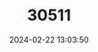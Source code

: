 ---
title: "30511"
category: "Craterispermum microdon"
draft: false
date: 2024-02-22 13:03:50
languages:
  Creoles and pidgins, French-based (Other): ["Bwa Dou"]
---